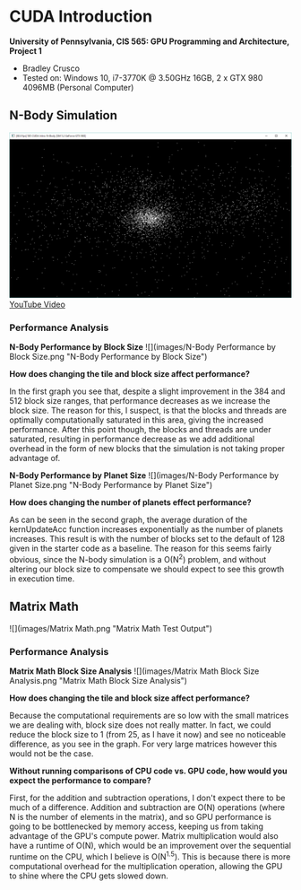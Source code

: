 CUDA Introduction
=================

**University of Pennsylvania, CIS 565: GPU Programming and Architecture, Project 1**

* Bradley Crusco
* Tested on: Windows 10, i7-3770K @ 3.50GHz 16GB, 2 x GTX 980 4096MB (Personal Computer)

## N-Body Simulation
![](images/N-Body.png "The N-Body Simulation Running")
[YouTube Video](https://youtu.be/jyhjrrtshVE)

### Performance Analysis

**N-Body Performance by Block Size**
![](images/N-Body Performance by Block Size.png "N-Body Performance by Block Size")

**How does changing the tile and block size affect performance?**

In the first graph you see that, despite a slight improvement in the 384 and 512 block size ranges, that performance decreases as we increase the block size. The reason for this, I suspect, is that the blocks and threads are optimally computationally saturated in this area, giving the increased performance. After this point though, the blocks and threads are under saturated, resulting in performance decrease as we add additional overhead in the form of new blocks that the simulation is not taking proper advantage of.

**N-Body Performance by Planet Size**
![](images/N-Body Performance by Planet Size.png "N-Body Performance by Planet Size")

**How does changing the number of planets effect performance?**

As can be seen in the second graph, the average duration of the kernUpdateAcc function increases exponentially as the number of planets increases. This result is with the number of blocks set to the default of 128 given in the starter code as a baseline. The reason for this seems fairly obvious, since the N-body simulation is a O(N<sup>2</sup>) problem, and without altering our block size to compensate we should expect to see this growth in execution time.

## Matrix Math
![](images/Matrix Math.png "Matrix Math Test Output")
### Performance Analysis

**Matrix Math Block Size Analysis**
![](images/Matrix Math Block Size Analysis.png "Matrix Math Block Size Analysis")

**How does changing the tile and block size affect performance?**

Because the computational requirements are so low with the small matrices we are dealing with, block size does not really matter. In fact, we could reduce the block size to 1 (from 25, as I have it now) and see no noticeable difference, as you see in the graph. For very large matrices however this would not be the case.

**Without running comparisons of CPU code vs. GPU code, how would you expect the performance to compare?**

First, for the addition and subtraction operations, I don't expect there to be much of a difference. Addition and subtraction are O(N) operations (where N is the number of elements in the matrix), and so GPU performance is going to be bottlenecked by memory access, keeping us from taking advantage of the GPU's compute power. Matrix multiplication would also have a runtime of O(N), which would be an improvement over the sequential runtime on the CPU, which I believe is O(N<sup>1.5</sup>). This is because there is more computational overhead for the multiplication operation, allowing the GPU to shine where the CPU gets slowed down.
